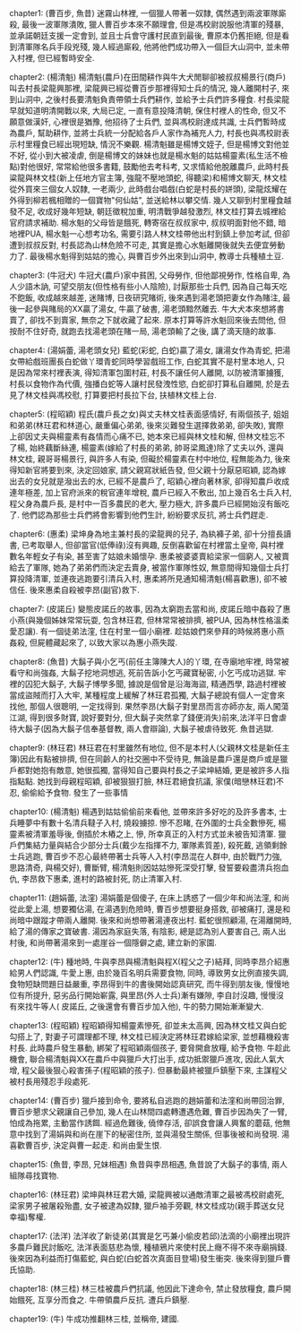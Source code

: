 chapter1: (曹百步, 魚昔)
迷霧山林裡, 一個獵人帶著一奴隸, 偶然遇到兩波軍隊廝殺, 最後一波軍隊潰敗, 獵人曹百步本來不願理會, 但是馮校尉說服他清軍的殘暴, 並承諾朝廷支援一定會到, 並且士兵會守護村民直到最後, 曹原本仍舊拒絕, 但是看到清軍隊名兵手段兇殘, 幾人經過廝殺, 他將他們成功帶入一個巨大山洞中, 並未帶入村裡, 但已經暫時安全.

chapter2: (楊清魁)
楊清魁(農戶)在田間耕作與牛大犬閒聊卻被叔叔楊景行(商戶)叫去村長梁龍興那裡, 梁龍興已經從曹百步那裡得知士兵的情況, 幾人離開村子, 來到山洞中, 之後村長要清魁負責帶領士兵們耕作, 並給予士兵們許多糧食. 村長梁龍早就知道明清開戰以來, 大局已定, 一直有意投降清朝, 保住村裡人的性命, 但又不願意做漢奸, 心裡很是猶豫, 他招待了士兵們, 並與馮校尉達成共識, 士兵們暫時成為農戶, 幫助耕作, 並將士兵統一分配給各戶人家作為補充人力, 村長也與馮校尉表示村里糧食已經出現短缺, 情況不樂觀. 楊清魁雖是楊博文姪子, 但是楊博文對他並不好, 從小到大被凌虐, 倒是楊博文的妹妹也就是楊水魁的姑姑楊靈素(私生活不檢點)對他很好, 常常給他很多書籍, 鼓勵他去考科考, 又求情給他脫離農戶, 此時村長粱龍與林文桂(新上任地方官主簿, 強龍不壓地頭蛇, 得聽梁)和楊博文聊天, 林文桂從外買來三個女人奴隸, 一老兩少, 此時戲台唱戲(白蛇是村長的姘頭), 梁龍炫耀在外得到柳若楓相贈的一個寶物"何仙姑", 並送給林以攀交情. 幾人又聊到村里糧食越發不足, 收成好幾年短缺, 朝廷徵稅加重, 明清戰爭越發激烈, 林文桂打算去城裡給官府請求補助. 楊水魁的父母皆是餓死, 轉寄宿在叔叔家中, 叔叔明面對他不錯, 暗地裡PUA, 楊水魁一心想考功名, 需要引路人林文桂帶他出村到鎮上參加考試, 但卻遭到叔叔反對, 村長認為山林危險不可走, 其實是擔心水魁離開後就失去便宜勞動力了. 最後楊水魁得到姑姑的擔心, 與曹百步外出來到山洞中, 教導士兵種植土豆.

chapter3: (牛冠犬)
牛冠犬(農戶)家中貧困, 父母勞作, 但他鄙視勞作, 性格自卑, 為人少語木訥, 可望交朋友(但性格有些小人陰險), 討厭那些士兵們, 因為自己每天吃不飽飯, 收成越來越差, 迷賭博, 日夜研究賭術, 後來遇到湯老頭把妻女作為賭注, 最後一起參與賭局的XX贏了湯女, 牛贏了破書, 湯老頭黯然離去. 牛大犬本來想將書賣了, 卻找不到賣家, 無奈之下就收藏了起來. 原本打算等許水魁回來後去問他, 但按耐不住好奇, 就跑去找湯老頭在賭一局, 湯老頭輸了之後, 講了滴天隨的故事.

chapter4: (湯娟蕾, 湯老頭女兒)
藍蛇(彩蛇, 白蛇)贏了湯女, 讓湯女作為青蛇, 把湯女帶給戲班團長白蛇做丫環青蛇同時學習戲班工作, 白蛇其實不是村里本地人, 只是因為常來村裡表演, 得知清軍包圍村莊, 村長不讓任何人離開, 以防被清軍擄獲, 村長以食物作為代價, 強播白蛇等人讓村民發洩性慾, 白蛇卻打算私自離開, 於是去見了林文桂與馮校慰, 打算要把村長拉下台, 扶植林文桂上台.

chapter5: (程昭穎)
程氏(農戶長之女)與丈夫林文桂表面感情好, 有兩個孩子, 姐姐和弟弟(林玨君和林道心, 嚴重偏心弟弟, 後來災難發生選擇救弟弟, 卻失敗), 實際上卻因丈夫與楊靈素有姦情而心痛不已, 她本來已經與林文桂和解, 但林文桂忘不了楊, 始終藕斷絲連, 楊靈素(嫁給了村長的弟弟, 帥哥梁鳳達)除了丈夫以外, 還與林文桂, 親哥哥楊景行, 與許多人有染, 但礙於楊靈素在村中地位, 程無能為力, 後來得知新官將要到來, 決定回娘家, 請父親寫狀紙告發, 但父親十分厭惡昭穎, 認為嫁出去的女兒就是潑出去的水, 已經不是農戶了, 昭穎心裡向著林家, 卻得知農戶收成連年極差, 加上官府派來的稅官連年增稅, 農戶已經入不敷出, 加上幾百名士兵入村, 程父身為農戶長, 是村中一百多農民的老大, 壓力極大, 許多農戶已經開始沒有飯吃了. 他們認為那些士兵們將會影響到他們生計, 紛紛要求反抗, 將士兵們趕走.

chapter6: (惠柔)
梁坤身為地主兼村長的梁龍興的兒子, 為紈褲子弟, 卻十分擅長讀書, 已考取舉人, 但卻當官(低俸祿)沒有興趣, 反倒喜歡留在村裡當土皇帝, 與村裡數名年輕女子有染, 甚至害了姑娘未婚懷孕. 惠柔被婆婆賣給梁家一個窮人, 又被賣給去了軍隊, 她為了弟弟們而決定去賣身, 被當作軍隊性奴, 無意間得知幾個士兵打算投降清軍, 並連夜逃跑要引清兵入村, 惠柔將所見通知楊清魁(楊喜歡惠), 卻不被信任. 後來惠柔自殺被李昂(副官)救下.

chapter7: (皮諾丘)
變態皮諾丘的故事, 因為太窮跑去當和尚, 皮諾丘暗中姦殺了惠小燕(與幾個姊妹常常玩耍, 包含林玨君, 但林常常被排擠, 被PUA, 因為林性格溫柔愛忍讓). 有一個徒弟法漥, 住在村里一個小廟裡. 趁姑娘們來參拜的時候將惠小燕姦殺, 但屍體藏起來了, 以致大家以為惠小燕失蹤.

chapter8: (魚昔)
大鬍子與小乞丐(前任主簿陳大人)的丫環, 在寺廟地牢裡, 時常被看守和尚強姦, 大鬍子挖地洞想逃, 死前告訴小乞丐藏寶秘密, 小乞丐成功逃獄. 牢裡的囚犯大鬍子, 大鬍子博學多聞, 據說是個曾是沿海海盜, 精通西學, 路過村裡被當成盜賊而打入大牢, 某種程度上緩解了林玨君孤獨, 大鬍子總說有個人一定會來找他, 那個人很聰明, 一定找得到. 果然李昂(大鬍子對里昂而言亦師亦友, 兩人闖蕩江湖, 得到很多財寶, 說好要對分, 但大鬍子突然拿了錢便消失)前來,法洋平日會虐待大鬍子(因為大鬍子信奉基督教, 兩人會辯論), 大鬍子被虐待致死. 魚昔逃獄.

chapter9: (林玨君)
林玨君在村里雖然有地位, 但不是本村人(父親林文桂是新任主簿)因此有點被排擠, 但在同齡人的社交圈中不受待見, 無論是農戶還是商戶或是獵戶都對她抱有敵意, 她很孤獨, 當得知自己要與村長之子梁坤結婚, 更是被許多人指指點點. 她找到母親程昭穎, 卻被狠狠打臉, 林玨君絕食抗議, 家僕(暗戀林玨君)不忍, 偷偷給予食物. 發生了一些事情

chapter10: (楊清魁)
楊遇到姑姑偷偷前來看他, 並帶來許多好吃的及許多書本, 士兵睡夢中有數十名清兵韃子入村, 燒殺擄掠. 慘不忍睹, 在外圍的士兵全數慘死, 楊靈素被清軍羞辱後, 倒插於木樁之上, 慘, 所幸真正的入村方式並未被告知清軍. 獵戶們集結力量與結合少部分士兵(戴少左指揮不力, 軍隊素質差), 殺死戴, 逃領剩餘士兵逃跑, 曹百步不忍心最終帶著士兵等人入村(李昂混在人群中, 由於戰鬥力強, 思路清奇, 與楊交好), 曹斷臂, 楊清魁則因姑姑慘死深受打擊, 發誓要殺盡清兵抱血仇, 李昂救下惠柔, 進村的路被封死, 防止清軍入村.

chapter11: (趙娟蕾, 法漥)
湯娟蕾是個傻子, 在床上誘惑了一個少年和尚法漥, 和尚從此愛上湯, 想要獨佔湯, 在湯遇到危險時, 曹百步想要挺身搭救, 卻被痛打, 還是和尚暗中跟蹤才帶兩人離開. 後來和尚想帶著湯連夜出村. 藍蛇很照顧湯, 在湯離開時, 給了湯的傳家之寶破書. 湯因為家庭失落, 有陰影, 總是認為別人要害自己, 兩人出村後, 和尚帶著湯來到一處崖谷一個隱僻之處, 建立新的家園.

chapter12: (牛)
種地時, 牛與李昂與楊清魁與程X(程父之子)結拜, 同時李昂介紹惠給男人們認識, 牛愛上惠, 由於幾百名明兵需要食物, 同時, 導致男女比例直接失調, 食物短缺問題日益嚴重, 李昂得到牛的書後開始認真研究, 而牛得到朋友後, 慢慢地位有所提升, 惡劣品行開始嶄露, 與里昂(外人士兵)漸有嫌隙, 李自討沒趣, 慢慢沒有來找牛等人( 皮諾丘, 之後還會有曹百步加入他), 牛的勢力開始漸漸變大.

chapter13: (程昭穎)
程昭穎得知楊靈素慘死, 卻並未太高興, 因為林文桂又與白蛇勾搭上了, 對妻子可謂理都不理, 林文桂已經決定將林玨君嫁給梁家, 並想藉機殺害村長. 此時農戶發生暴動, 綁架了程昭穎兩個孩子, 要脅開倉放糧, 給予食物. 牛趁此機會, 聯合楊清魁與XX在農戶中與獵戶大打出手, 成功抵禦獵戶進攻, 因此人氣大增, 程父最後狠心殺害孫子(程昭穎的孩子). 但暴動最終被獵戶鎮壓下來, 主謀程父被村長用殘忍手段處死.

chapter14: (曹百步)
獵戶接到命令, 要將私自逃跑的趙娟蕾和法漥和尚帶回治罪, 曹百步懇求父親讓自己參加, 幾人在山林間四處轉遭遇危難, 曹百步因為失了一臂, 怕成為拖累, 主動當作誘餌. 經過危難後, 僥倖存活, 卻誤食會讓人興奮的蘑菇, 他無意中找到了湯娟與和尚在崖下的秘密住所, 並與湯發生關係, 但事後被和尚發現. 湯喜歡曹百步, 決定與曹一起走. 和尚由愛生恨.

chapter15: (魚昔, 李昂, 兄妹相遇)
魚昔與李昂相遇, 魚昔說了大鬍子的事情, 兩人組隊尋找寶物.

chapter16: (林玨君)
梁坤與林玨君大婚, 梁龍興被以通敵清軍之最被馮校尉處死, 梁家男子被屠殺殆盡, 女子被逮為奴隸, 獵戶袖手旁觀, 林文桂成功(親手葬送女兒幸福)奪權.

chapter17: (法洋)
法洋收了新徒弟(其實是乞丐兼小偷皮若邱)法滴的小廟裡出現許多農戶難民討飯吃, 法洋表面慈悲為懷, 種植鴉片來使村民上癮不得不來寺廟捐錢. 後來因為利益而打傷藍蛇, 與白蛇(白蛇首次真面目登場)發生衝突. 後來得到獵戶曹氏協助.

chapter18: (林三桂)
林三桂被農戶們抗議, 他因此下達命令, 禁止發放糧食, 農戶開始餓死, 互享分而食之. 牛帶領農戶反抗. 遭兵戶鎮壓.

chapter19: (牛)
牛成功推翻林三桂, 並稱帝, 建國.

